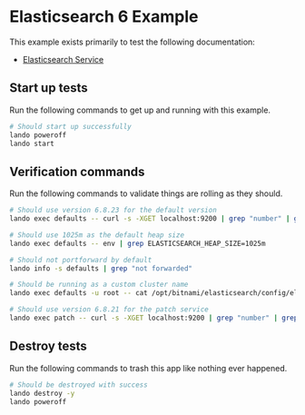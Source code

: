# Elasticsearch 6 Example

This example exists primarily to test the following documentation:

* [Elasticsearch Service](https://docs.lando.dev/plugins/elasticsearch)

## Start up tests

Run the following commands to get up and running
with this example.

```bash
# Should start up successfully
lando poweroff
lando start
```

## Verification commands

Run the following commands to validate things are rolling as they should.

```bash
# Should use version 6.8.23 for the default version
lando exec defaults -- curl -s -XGET localhost:9200 | grep "number" | grep 6.8.23

# Should use 1025m as the default heap size
lando exec defaults -- env | grep ELASTICSEARCH_HEAP_SIZE=1025m

# Should not portforward by default
lando info -s defaults | grep "not forwarded"

# Should be running as a custom cluster name
lando exec defaults -u root -- cat /opt/bitnami/elasticsearch/config/elasticsearch.yml | grep 'name: bespin'

# Should use version 6.8.21 for the patch service
lando exec patch -- curl -s -XGET localhost:9200 | grep "number" | grep 6.8.21
```

## Destroy tests

Run the following commands to trash this app like nothing ever happened.

```bash
# Should be destroyed with success
lando destroy -y
lando poweroff
```

